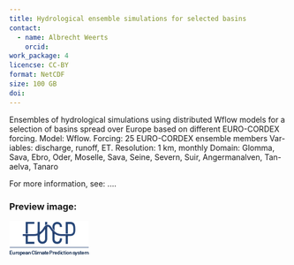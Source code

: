 ```yaml
---
title: Hydrological ensemble simulations for selected basins
contact:
  - name: Albrecht Weerts
    orcid:
work_package: 4
licencse: CC-BY
format: NetCDF
size: 100 GB
doi:
---
```


Ensembles of hydrological simulations using distributed Wflow models for a
selection of basins spread over Europe based on different EURO-CORDEX forcing.
Model: Wflow. Forcing: 25 EURO-CORDEX ensemble members Var-iables: discharge,
runoff, ET. Resolution: 1 km, monthly Domain: Glomma, Sava, Ebro, Oder, Moselle,
Sava, Seine, Severn, Suir, Angermanalven, Tan-aelva, Tanaro

For more information, see: ....

### Preview image:
![preview](eucp_logo.png)
